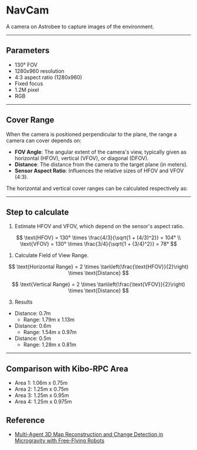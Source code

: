 # NavCam

A camera on Astrobee to capture images of the environment.

---

## Parameters

- 130° FOV
- 1280x960 resolution
- 4:3 aspect ratio (1280x960)
- Fixed focus
- 1.2M pixel
- RGB

---

## Cover Range

When the camera is positioned perpendicular to the plane, the range a camera can cover depends on:

- **FOV Angle**: The angular extent of the camera's view, typically given as horizontal (HFOV), vertical (VFOV), or diagonal (DFOV).
- **Distance**: The distance from the camera to the target plane (in meters).
- **Sensor Aspect Ratio**: Influences the relative sizes of HFOV and VFOV (4:3).

The horizontal and vertical cover ranges can be calculated respectively as:

---

## Step to calculate

1. Estimate HFOV and VFOV, which depend on the sensor's aspect ratio.

$$
\text{HFOV} = 130° \times \frac{4/3}{\sqrt{1 + (4/3)^2}} = 104° \\
\text{VFOV} = 130° \times \frac{3/4}{\sqrt{1 + (3/4)^2}} = 78°
$$

1. Calculate Field of View Range.

$$
\text{Horizontal Range} = 2 \times \tan\left(\frac{\text{HFOV}}{2}\right) \times \text{Distance}
$$

$$
\text{Vertical Range} = 2 \times \tan\left(\frac{\text{VFOV}}{2}\right) \times \text{Distance}
$$

3. Results

- Distance: 0.7m
  - Range: 1.79m x 1.13m
- Distance: 0.6m
  - Range: 1.54m x 0.97m
- Distance: 0.5m
  - Range: 1.28m x 0.81m

---

## Comparison with Kibo-RPC Area

- Area 1: 1.06m x 0.75m
- Area 2: 1.25m x 0.75m
- Area 3: 1.25m x 0.95m
- Area 4: 1.25m x 0.975m

## Reference

- [Multi-Agent 3D Map Reconstruction and Change Detection in Microgravity with Free-Flying Robots](https://arxiv.org/html/2311.02558v2)
